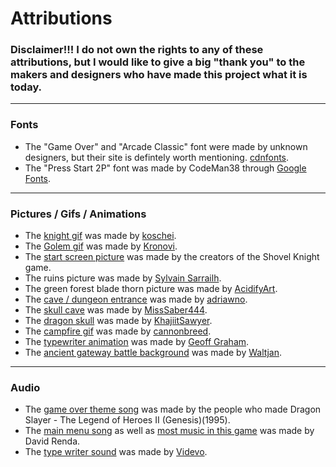 # **Attributions**
### **Disclaimer!!!** I do not own the rights to any of these attributions, but I would like to give a big "thank you" to the makers and designers who have made this project what it is today.

---

### Fonts
* The "Game Over" and "Arcade Classic" font were made by unknown designers, but their site is defintely worth mentioning. [cdnfonts](https://www.cdnfonts.com/lvdc-game-over.font). 
* The "Press Start 2P" font was made by CodeMan38 through [Google Fonts](https://fonts.google.com/specimen/Press+Start+2P?preview.text=The%20enemy%20did%205dmg%20and%20the%20player%20has%2010HP&preview.text_type=custom).

---
### Pictures / Gifs / Animations
* The [knight gif](https://koschei-dev.itch.io/pixel-art-knight-animation-pack) was made by [koschei](https://twitter.com/koschei_dev?lang=en).
* The [Golem gif](https://darkpixel-kronovi.itch.io/mecha-golem-free) was made by [Kronovi](https://darkpixel-kronovi.itch.io/).
* The [start screen picture](https://shovelknight.fandom.com/wiki/The_Starlit_Wilds) was made by the creators of the Shovel Knight game.
* The ruins picture was made by [Sylvain Sarrailh](https://www.artstation.com/tohad).
* The green forest blade thorn picture was made by [AcidifyArt](https://www.deviantart.com/acidifyart).
* The [cave / dungeon entrance](https://www.deviantart.com/adriawno/art/Dungeon-Entrance-932577031) was made by [adriawno](https://www.deviantart.com/adriawno).
* The [skull cave](https://www.deviantart.com/misssaber444/art/Skull-Cave-865400850) was made by [MissSaber444](https://www.deviantart.com/misssaber444).
* The [dragon skull](https://www.deviantart.com/khajiitsawyer/art/Walk-in-Elsweyr-Lair-330138711) was made by [KhajiitSawyer](https://www.deviantart.com/khajiitsawyer).
* The [campfire gif](https://www.newgrounds.com/art/view/cannonbreed/rest-area) was made by [cannonbreed](https://cannonbreed.newgrounds.com/).
* The [typewriter animation](https://css-tricks.com/snippets/css/typewriter-effect/) was made by [Geoff Graham](https://css-tricks.com/author/geoffgraham/).
* The [ancient gateway battle background](https://www.deviantart.com/waltjan/art/Ancient-Gate-865452186) was made by [Waltjan](https://www.deviantart.com/waltjan).
---
### Audio
* The [game over theme song](https://downloads.khinsider.com/game-soundtracks/album/dragon-slayer-the-legend-of-heroes-ii-genesis/33%2520-%2520Game%2520Over.mp3) was made by the people who made Dragon Slayer - The Legend of Heroes II (Genesis)(1995).
* The [main menu song](https://www.fesliyanstudios.com/royalty-free-music/download/8-bit-menu/287) as well as [most music in this game](https://www.fesliyanstudios.com/royalty-free-music/downloads-c/8-bit-music/6) was made by David Renda. 
* The [type writer sound](https://www.videvo.net/sound-effect/typewriter-antique-01/448941/) was made by [Videvo](https://www.videvo.net/profile/videvo/).
